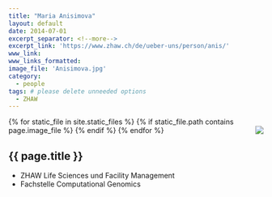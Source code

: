 ```yaml
---
title: "Maria Anisimova"
layout: default
date: 2014-07-01
excerpt_separator: <!--more-->
excerpt_link: 'https://www.zhaw.ch/de/ueber-uns/person/anis/'
www_link:
www_links_formatted:
image_file: 'Anisimova.jpg'
category:
  - people
tags: # please delete unneeded options
  - ZHAW
---
```


{% for static_file in site.static_files %}
  {% if static_file.path contains page.image_file %}
<img style="float: right; max-width: 60px;" src="{{ static_file.path | relative_url}}" />
  {% endif %}
{% endfor %}

## {{ page.title }}

* ZHAW Life Sciences und Facility Management
* Fachstelle Computational Genomics

<!--more-->





